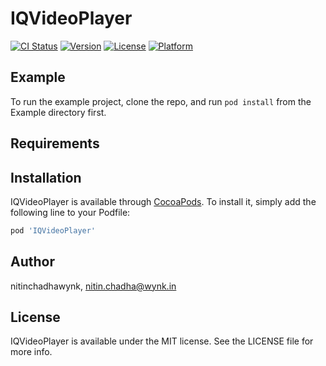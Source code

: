 # IQVideoPlayer

[![CI Status](https://img.shields.io/travis/nitinchadhawynk/IQVideoPlayer.svg?style=flat)](https://travis-ci.org/nitinchadhawynk/IQVideoPlayer)
[![Version](https://img.shields.io/cocoapods/v/IQVideoPlayer.svg?style=flat)](https://cocoapods.org/pods/IQVideoPlayer)
[![License](https://img.shields.io/cocoapods/l/IQVideoPlayer.svg?style=flat)](https://cocoapods.org/pods/IQVideoPlayer)
[![Platform](https://img.shields.io/cocoapods/p/IQVideoPlayer.svg?style=flat)](https://cocoapods.org/pods/IQVideoPlayer)

## Example

To run the example project, clone the repo, and run `pod install` from the Example directory first.

## Requirements

## Installation

IQVideoPlayer is available through [CocoaPods](https://cocoapods.org). To install
it, simply add the following line to your Podfile:

```ruby
pod 'IQVideoPlayer'
```

## Author

nitinchadhawynk, nitin.chadha@wynk.in

## License

IQVideoPlayer is available under the MIT license. See the LICENSE file for more info.
